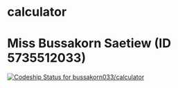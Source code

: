# calculator
# Miss Bussakorn Saetiew (ID 5735512033)



[![Codeship Status for bussakorn033/calculator](https://app.codeship.com/projects/c3a87240-e08c-0137-4e00-12a315aacd2b/status?branch=master)](https://app.codeship.com/projects/372441)
